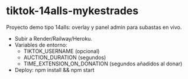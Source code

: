 # tiktok-14alls-mykestrades
Proyecto demo tipo 14alls: overlay y panel admin para subastas en vivo.
- Subir a Render/Railway/Heroku.
- Variables de entorno:
  - TIKTOK_USERNAME (opcional)
  - AUCTION_DURATION (segundos)
  - TIME_EXTENSION_ON_DONATION (segundos añadidos al donar)
- Deploy: npm install && npm start
